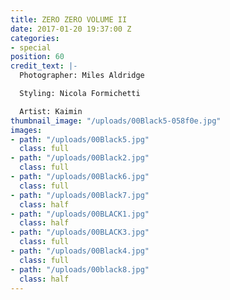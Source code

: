 ```yaml
---
title: ZERO ZERO VOLUME II
date: 2017-01-20 19:37:00 Z
categories:
- special
position: 60
credit_text: |-
  Photographer: Miles Aldridge

  Styling: Nicola Formichetti

  Artist: Kaimin
thumbnail_image: "/uploads/00Black5-058f0e.jpg"
images:
- path: "/uploads/00Black5.jpg"
  class: full
- path: "/uploads/00Black2.jpg"
  class: full
- path: "/uploads/00Black6.jpg"
  class: full
- path: "/uploads/00Black7.jpg"
  class: half
- path: "/uploads/00BLACK1.jpg"
  class: half
- path: "/uploads/00BLACK3.jpg"
  class: full
- path: "/uploads/00Black4.jpg"
  class: full
- path: "/uploads/00black8.jpg"
  class: half
---
```


